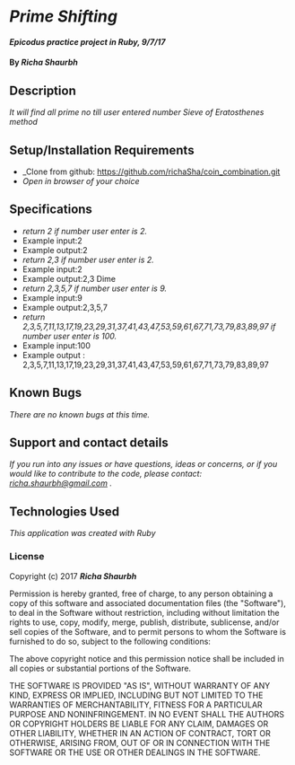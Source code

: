 # _Prime Shifting_

#### _Epicodus practice project in Ruby, 9/7/17_

#### By _**Richa Shaurbh**_

## Description

_It will find all prime no till user entered number Sieve of Eratosthenes method_

## Setup/Installation Requirements

* _Clone from github: https://github.com/richaSha/coin_combination.git
* _Open in browser of your choice_

## Specifications

* _return 2 if number user enter is 2._
* Example input:2
* Example output:2
* _return 2,3 if number user enter is 2._
* Example input:2
* Example output:2,3 Dime
* _return 2,3,5,7 if number user enter is 9._
* Example input:9
* Example output:2,3,5,7
* _return 2,3,5,7,11,13,17,19,23,29,31,37,41,43,47,53,59,61,67,71,73,79,83,89,97 if number user enter is 100._
* Example input:100
* Example output : 2,3,5,7,11,13,17,19,23,29,31,37,41,43,47,53,59,61,67,71,73,79,83,89,97

## Known Bugs

_There are no known bugs at this time._

## Support and contact details

_If you run into any issues or have questions, ideas or concerns, or if you would like to contribute to the code, please contact: richa.shaurbh@gmail.com ._

## Technologies Used

_This application was created with Ruby_

### License

Copyright (c) 2017 **_Richa Shaurbh_**

Permission is hereby granted, free of charge, to any person obtaining a copy
of this software and associated documentation files (the "Software"), to deal
in the Software without restriction, including without limitation the rights
to use, copy, modify, merge, publish, distribute, sublicense, and/or sell
copies of the Software, and to permit persons to whom the Software is
furnished to do so, subject to the following conditions:

The above copyright notice and this permission notice shall be included in all
copies or substantial portions of the Software.

THE SOFTWARE IS PROVIDED "AS IS", WITHOUT WARRANTY OF ANY KIND, EXPRESS OR
IMPLIED, INCLUDING BUT NOT LIMITED TO THE WARRANTIES OF MERCHANTABILITY,
FITNESS FOR A PARTICULAR PURPOSE AND NONINFRINGEMENT. IN NO EVENT SHALL THE
AUTHORS OR COPYRIGHT HOLDERS BE LIABLE FOR ANY CLAIM, DAMAGES OR OTHER
LIABILITY, WHETHER IN AN ACTION OF CONTRACT, TORT OR OTHERWISE, ARISING FROM,
OUT OF OR IN CONNECTION WITH THE SOFTWARE OR THE USE OR OTHER DEALINGS IN THE
SOFTWARE.
